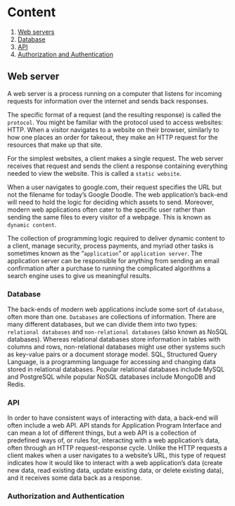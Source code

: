 # Content

1. [Web servers](#Web-servers)
  1. [Database](#Database)
  2. [API](#API)
  3. [Authorization and Authentication](#Authorization-and-Authentication)


## Web server
A web server is a process running on a computer that listens for incoming requests for information over the internet and sends back responses.

The specific format of a request (and the resulting response) is called the `protocol`. You might be familiar with the protocol used to access websites: HTTP. When a visitor navigates to a website on their browser, similarly to how one places an order for takeout, they make an HTTP request for the resources that make up that site.

For the simplest websites, a client makes a single request. The web server receives that request and sends the client a response containing everything needed to view the website. This is called a `static website`.

When a user navigates to google.com, their request specifies the URL but not the filename for today’s Google Doodle. The web application’s back-end will need to hold the logic for deciding which assets to send. Moreover, modern web applications often cater to the specific user rather than sending the same files to every visitor of a webpage. This is known as `dynamic content`.

The collection of programming logic required to deliver dynamic content to a client, manage security, process payments, and myriad other tasks is sometimes known as the “`application`” or `application server`. The application server can be responsible for anything from sending an email confirmation after a purchase to running the complicated algorithms a search engine uses to give us meaningful results.

### Database

The back-ends of modern web applications include some sort of `database`, often more than one. `Databases` are collections of information. There are many different databases, but we can divide them into two types: `relational databases` and `non-relational databases` (also known as NoSQL databases). Whereas relational databases store information in tables with columns and rows, non-relational databases might use other systems such as key-value pairs or a document storage model. SQL, Structured Query Language, is a programming language for accessing and changing data stored in relational databases. Popular relational databases include MySQL and PostgreSQL while popular NoSQL databases include MongoDB and Redis.

### API

In order to have consistent ways of interacting with data, a back-end will often include a web API. API stands for Application Program Interface and can mean a lot of different things, but a web API is a collection of predefined ways of, or rules for, interacting with a web application’s data, often through an HTTP request-response cycle. Unlike the HTTP requests a client makes when a user navigates to a website’s URL, this type of request indicates how it would like to interact with a web application’s data (create new data, read existing data, update existing data, or delete existing data), and it receives some data back as a response.

### Authorization and Authentication



